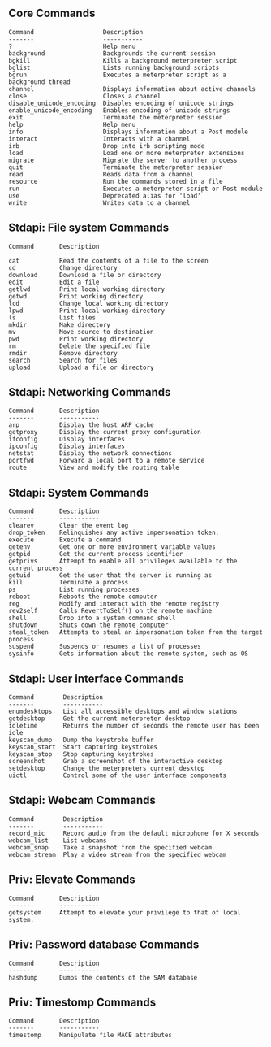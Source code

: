 Core Commands
----------------------

    Command                   Description
    -------                   -----------
    ?                         Help menu
    background                Backgrounds the current session
    bgkill                    Kills a background meterpreter script
    bglist                    Lists running background scripts
    bgrun                     Executes a meterpreter script as a background thread
    channel                   Displays information about active channels
    close                     Closes a channel
    disable_unicode_encoding  Disables encoding of unicode strings
    enable_unicode_encoding   Enables encoding of unicode strings
    exit                      Terminate the meterpreter session
    help                      Help menu
    info                      Displays information about a Post module
    interact                  Interacts with a channel
    irb                       Drop into irb scripting mode
    load                      Load one or more meterpreter extensions
    migrate                   Migrate the server to another process
    quit                      Terminate the meterpreter session
    read                      Reads data from a channel
    resource                  Run the commands stored in a file
    run                       Executes a meterpreter script or Post module
    use                       Deprecated alias for 'load'
    write                     Writes data to a channel


Stdapi: File system Commands
----------------------

    Command       Description
    -------       -----------
    cat           Read the contents of a file to the screen
    cd            Change directory
    download      Download a file or directory
    edit          Edit a file
    getlwd        Print local working directory
    getwd         Print working directory
    lcd           Change local working directory
    lpwd          Print local working directory
    ls            List files
    mkdir         Make directory
    mv            Move source to destination
    pwd           Print working directory
    rm            Delete the specified file
    rmdir         Remove directory
    search        Search for files
    upload        Upload a file or directory


Stdapi: Networking Commands
----------------------

    Command       Description
    -------       -----------
    arp           Display the host ARP cache
    getproxy      Display the current proxy configuration
    ifconfig      Display interfaces
    ipconfig      Display interfaces
    netstat       Display the network connections
    portfwd       Forward a local port to a remote service
    route         View and modify the routing table


Stdapi: System Commands
----------------------

    Command       Description
    -------       -----------
    clearev       Clear the event log
    drop_token    Relinquishes any active impersonation token.
    execute       Execute a command
    getenv        Get one or more environment variable values
    getpid        Get the current process identifier
    getprivs      Attempt to enable all privileges available to the current process
    getuid        Get the user that the server is running as
    kill          Terminate a process
    ps            List running processes
    reboot        Reboots the remote computer
    reg           Modify and interact with the remote registry
    rev2self      Calls RevertToSelf() on the remote machine
    shell         Drop into a system command shell
    shutdown      Shuts down the remote computer
    steal_token   Attempts to steal an impersonation token from the target process
    suspend       Suspends or resumes a list of processes
    sysinfo       Gets information about the remote system, such as OS


Stdapi: User interface Commands
----------------------

    Command        Description
    -------        -----------
    enumdesktops   List all accessible desktops and window stations
    getdesktop     Get the current meterpreter desktop
    idletime       Returns the number of seconds the remote user has been idle
    keyscan_dump   Dump the keystroke buffer
    keyscan_start  Start capturing keystrokes
    keyscan_stop   Stop capturing keystrokes
    screenshot     Grab a screenshot of the interactive desktop
    setdesktop     Change the meterpreters current desktop
    uictl          Control some of the user interface components


Stdapi: Webcam Commands
----------------------

    Command        Description
    -------        -----------
    record_mic     Record audio from the default microphone for X seconds
    webcam_list    List webcams
    webcam_snap    Take a snapshot from the specified webcam
    webcam_stream  Play a video stream from the specified webcam


Priv: Elevate Commands
----------------------

    Command       Description
    -------       -----------
    getsystem     Attempt to elevate your privilege to that of local system.


Priv: Password database Commands
----------------------

    Command       Description
    -------       -----------
    hashdump      Dumps the contents of the SAM database


Priv: Timestomp Commands
----------------------

    Command       Description
    -------       -----------
    timestomp     Manipulate file MACE attributes

